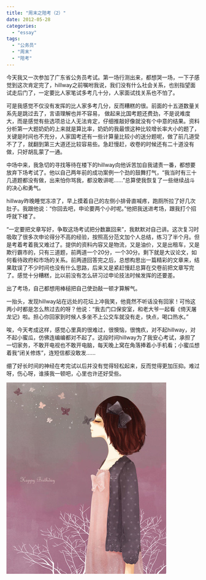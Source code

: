 ```yaml
---
title: "周末之陪考（2）"
date: 2012-05-28
categories: 
  - "essay"
tags: 
  - "公务员"
  - "周末"
  - "陪考"
---
```


今天我又一次参加了广东省公务员考试。第一场行测出来，都想哭一场，一下子感觉到这次肯定完了，hillway之前嘱咐我说，我们没有什么社会关系，也别指望面试走后门了，一定要比人家笔试多考几十分，人家面试找关系也不怕了。

可是我感觉不仅没有发挥的比人家多考几分，反而糟糕的很。前面的十五道数量关系先是跳过去了，言语理解也并不容易， 做起来比国考题还费劲，不是说难度大，而是感觉有些选项总让人无法肯定，仔细推敲好像就没有个中意的结果。资料分析第一大题奶奶的上来就是算比率，奶奶的我最恨这种比较增长率大小的题了，关键是时间也不充分，人家国考还有一些计算量比较小的送分题呢，做了前几道受不了了，就翻到第三大道还比较容易些。急赶慢赶，收卷的时候还有二十道没有做，只好胡乱蒙了一通。

中场中来，我急切的寻找等待在楼下的hillway向他诉苦加自我谴责一番，都想要放弃下场考试了。他以自己两年前的成功案例一个劲的鼓舞打气，“我当时有三十几道题都没有做，出来怕你骂我，都没敢讲呢……”总算使我恢复了一些继续战斗的决心和勇气。

hillway昨晚睡觉冻凉了，早上摸着自己的左侧小排骨直喊疼，跑厕所拉了好几次肚子。我跟他说：“你回去吧，申论要两个小时呢。”他把我送进考场，跟我打个招呼就下楼了。

“一定要把文章写好，争取这场考试把分数赢回来”，我默默对自己讲。这次复习时吸取了很多次申论得分不高的经验，按照高分范文加个人总结，练习了半个月。但是考着考着我又难过了。提供的资料内容又是物流，又是油价，又是出租车，又是欺行霸市的，只有三道题，前两道一个20分，一个30分。剩下就是大议论文，如何看待政府和市场的关系。前两道回答完之后，总想构思出一篇精彩的文章来，结果耽误了不少时间也没有什么思路，后来又是紧赶慢赶总算在交卷前把文章写完了。感觉十分糟糕，比以前没有怎么研习过申论技法时候发挥的还要差。

出了考场，自己都想用棒槌把自己使劲敲一顿才算解气。

一抬头，发现hillway站在远处的花坛上冲我笑，他竟然不听话没有回家！可怜这两小时都是怎么熬过去的呀？他说：“我去门口保安室，和老大爷一起看《倚天屠龙记》啦。担心你回家到时候人多坐不上公交车就没有走，快点，喝口热水。”

唉，今天考成这样，感觉心里真的很难过，很懊恼，很愧疚，对不起hillway，对不起小蜜瓜，仿佛连编编都对不起了。这段时间hillway为了我安心考试，承担了一切家务，不敢开电视也不敢开电脑，每天晚上窝在角落捧着小手机看；小蜜瓜想着我“闭关修炼”，连短信都没敢发……

绷了好长时间的神经在考完试以后并没有觉得轻松起来，反而觉得更加压抑。难过呀，伤心呀，谁揍我一顿吧，心里也许还好受些。

![女孩](images/6912960592_ed45d721e7.jpg)
